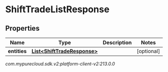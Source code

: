 # ShiftTradeListResponse


## Properties

| Name | Type | Description | Notes |
| ------------ | ------------- | ------------- | ------------- |
| **entities** | [**List&lt;ShiftTradeResponse&gt;**](ShiftTradeResponse) |  |  [optional] |




_com.mypurecloud.sdk.v2:platform-client-v2:213.0.0_
